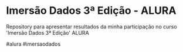 # Imersão Dados 3ª Edição - ALURA
Repository para apresentar resultados da minha participação no curso 'Imersão Dados 3ª Edição' ALURA


#alura #imersaodados 
